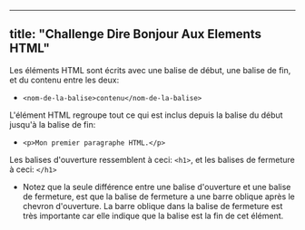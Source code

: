 
---
title: "Challenge Dire Bonjour Aux Elements HTML"
---

Les éléments HTML sont écrits avec une balise de début, une balise de fin, et du contenu entre les deux:

*   `<nom-de-la-balise>contenu</nom-de-la-balise>`

L'élément HTML regroupe tout ce qui est inclus depuis la balise du début jusqu'à la balise de fin:

*   `<p>Mon premier paragraphe HTML.</p>`

Les balises d'ouverture ressemblent à ceci: `<h1>`, et les balises de fermeture à ceci: `</h1>`

*   Notez que la seule différence entre une balise d'ouverture et une balise de fermeture, est que la balise de fermeture a une barre oblique après le chevron d'ouverture. La barre oblique dans la balise de fermeture est très importante car elle indique que la balise est la fin de cet élément.
